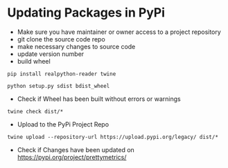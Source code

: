 # Updating Packages in PyPi

- Make sure you have maintainer or owner access to a project repository
- git clone the source code repo
- make necessary changes to source code
- update version number
- build wheel
```
pip install realpython-reader twine

python setup.py sdist bdist_wheel
```
- Check if Wheel has been built without errors or warnings
```
twine check dist/*
```
- Upload to the PyPi Project Repo
```
twine upload --repository-url https://upload.pypi.org/legacy/ dist/*
```
- Check if Changes have been updated on https://pypi.org/project/prettymetrics/